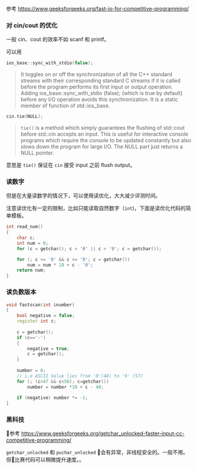 
参考
https://www.geeksforgeeks.org/fast-io-for-competitive-programming/

### 对 cin/cout 的优化

一般 cin、cout 的效率不如 scanf 和 printf。

可以用 

```cpp
ios_base::sync_with_stdio(false);
```
> It toggles on or off the synchronization of all the C++ standard streams with their corresponding standard C streams if it is called before the program performs its first input or output operation. Adding ios_base::sync_with_stdio (false); (which is true by default) before any I/O operation avoids this synchronization. It is a static member of function of std::ios_base.


```cpp
cin.tie(NULL);   
```

> `tie()` is a method which simply guarantees the flushing of std::cout before std::cin accepts an input. This is useful for interactive console programs which require the console to be updated constantly but also slows down the program for large I/O. The NULL part just returns a NULL pointer.

意思是 `tie()` 保证在 `cin` 接受 input 之前 flush output。

### 读数字

但是在大量读数字的情况下，可以使用读优化，大大减少评测时间。

注意读优化有一定的限制，比如只能读取自然数字（`int`)，下面是读优化代码的简单模板。

```cpp
int read_num()
{
    char c;
    int num = 0;
    for (c = getchar(); c < '0' || c > '9'; c = getchar());

    for (; c >= '0' && c <= '9'; c = getchar())
        num = num * 10 + c - '0';
    return num;
}
```

### 读负数版本

```cpp
void fastscan(int &number)
{
    bool negative = false;
    register int c;
 
    c = getchar();
    if (c=='-')
    {
        negative = true;
        c = getchar();
    }
 
    number = 0;
    // i.e ASCII Value lies from '0'(48) to '9' (57)
    for (; (c>47 && c<58); c=getchar())
        number = number *10 + c - 48;
 
    if (negative) number *= -1;
}
```

### 黑科技

参考 https://www.geeksforgeeks.org/getchar_unlocked-faster-input-cc-competitive-programming/

`getchar_unlocked` 和 `puchar_unlocked` 会有异常，非线程安全的。一般不用。但比赛代码可以稍微提升速度。。

